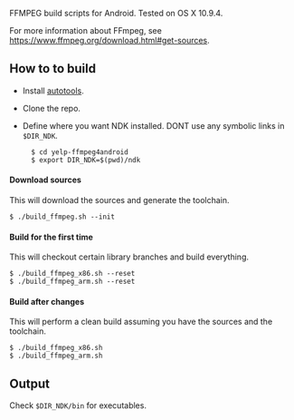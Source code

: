 FFMPEG build scripts for Android. Tested on OS X 10.9.4.

For more information about FFmpeg, see https://www.ffmpeg.org/download.html#get-sources.

## How to to build

* Install [autotools](http://www.jattcode.com/installing-autoconf-automake-libtool-on-mac-osx-mountain-lion/).
* Clone the repo.
* Define where you want NDK installed. DONT use any symbolic links in `$DIR_NDK`.

        $ cd yelp-ffmpeg4android
        $ export DIR_NDK=$(pwd)/ndk

#### Download sources

This will download the sources and generate the toolchain.

    $ ./build_ffmpeg.sh --init

#### Build for the first time

 This will checkout certain library branches and build everything.

    $ ./build_ffmpeg_x86.sh --reset
    $ ./build_ffmpeg_arm.sh --reset

#### Build after changes

This will perform a clean build assuming you have the sources and the toolchain.

    $ ./build_ffmpeg_x86.sh
    $ ./build_ffmpeg_arm.sh

## Output

Check `$DIR_NDK/bin` for executables.
